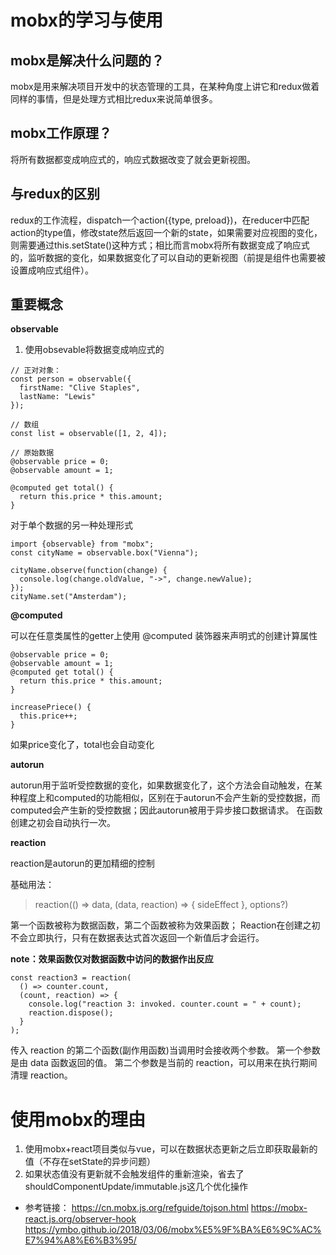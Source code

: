 # mobx的学习与使用

## mobx是解决什么问题的？

mobx是用来解决项目开发中的状态管理的工具，在某种角度上讲它和redux做着同样的事情，但是处理方式相比redux来说简单很多。

## mobx工作原理？

将所有数据都变成响应式的，响应式数据改变了就会更新视图。

## 与redux的区别

redux的工作流程，dispatch一个action({type, preload})，在reducer中匹配action的type值，修改state然后返回一个新的state，如果需要对应视图的变化，则需要通过this.setState()这种方式；相比而言mobx将所有数据变成了响应式的，监听数据的变化，如果数据变化了可以自动的更新视图（前提是组件也需要被设置成响应式组件）。

## 重要概念

**observable**

1. 使用obsevable将数据变成响应式的

```
// 正对对象：
const person = observable({
  firstName: "Clive Staples",
  lastName: "Lewis"
});

// 数组
const list = observable([1, 2, 4]);

// 原始数据
@observable price = 0;
@observable amount = 1;

@computed get total() {
  return this.price * this.amount;
}
```
对于单个数据的另一种处理形式
```
import {observable} from "mobx";
const cityName = observable.box("Vienna");

cityName.observe(function(change) {
  console.log(change.oldValue, "->", change.newValue);
});
cityName.set("Amsterdam");
```

**@computed**

可以在任意类属性的getter上使用 @computed 装饰器来声明式的创建计算属性

```
@observable price = 0;
@observable amount = 1;
@computed get total() {
  return this.price * this.amount;
}

increasePriece() {
  this.price++;
}
```
如果price变化了，total也会自动变化

**autorun**

autorun用于监听受控数据的变化，如果数据变化了，这个方法会自动触发，在某种程度上和computed的功能相似，区别在于autorun不会产生新的受控数据，而computed会产生新的受控数据；因此autorun被用于异步接口数据请求。
在函数创建之初会自动执行一次。

**reaction**

reaction是autorun的更加精细的控制

基础用法：

>reaction(() => data, (data, reaction) => { sideEffect }, options?)

第一个函数被称为数据函数，第二个函数被称为效果函数；
Reaction在创建之初不会立即执行，只有在数据表达式首次返回一个新值后才会运行。

**note：效果函数仅对数据函数中访问的数据作出反应**

```
const reaction3 = reaction(
  () => counter.count,
  (count, reaction) => {
    console.log("reaction 3: invoked. counter.count = " + count);
    reaction.dispose();
  }
);
```
传入 reaction 的第二个函数(副作用函数)当调用时会接收两个参数。 第一个参数是由 data 函数返回的值。 第二个参数是当前的 reaction，可以用来在执行期间清理 reaction。

# 使用mobx的理由

1. 使用mobx+react项目类似与vue，可以在数据状态更新之后立即获取最新的值（不存在setState的异步问题）
2. 如果状态值没有更新就不会触发组件的重新渲染，省去了shouldComponentUpdate/immutable.js这几个优化操作

- 参考链接：
https://cn.mobx.js.org/refguide/tojson.html
https://mobx-react.js.org/observer-hook
https://ymbo.github.io/2018/03/06/mobx%E5%9F%BA%E6%9C%AC%E7%94%A8%E6%B3%95/